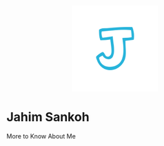 <p align="center">
<img src="J.png" width="200" height="200" alt=" "J" Letter for my Name: Jahim Sankoh">  
</p>


# Jahim Sankoh
More to Know About Me
